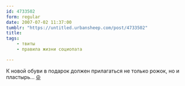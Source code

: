 ```yaml
---
id: 4733502
form: regular
date: 2007-07-02 11:37:00
tumblr: "https://untitled.urbansheep.com/post/4733502"
title:
tags:
    - твиты
    - правила жизни социопата

---
```


<p>К новой обуви в подарок должен прилагаться не только рожок, но и пластырь&hellip; <a href="http://twitter.com/urbansheep/statuses/130330262">☮</a></p>

